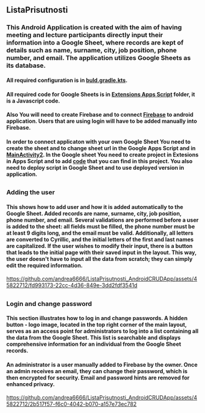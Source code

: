 ## ListaPrisutnosti

### This Android Application is created with the aim of having meeting and lecture participants directly input their information into a Google Sheet, where records are kept of details such as name, surname, city, job position, phone number, and email. The application utilizes Google Sheets as its database.


#### All required configuration is in [buld.gradle.kts](ListaPrisutnosti/app/build.gradle.kts).
#### All required code for Google Sheets is in [Extensions Apps Script](https://github.com/andrea6666/ListaPrisutnosti_AndroidCRUDApp/tree/main/Google%20Sheet%20Apps%20Script) folder, it is a Javascript code.
#### Also You will need to create Firebase and to connect [Firebase](https://firebase.google.com) to android application. Users that are using login will have to be added manually into Firebase. 

#### In order to connect applicaton with your own Google Sheet You need to create the sheet and to change sheet url in the Google Apps Script and in [MainActivity2](https://github.com/andrea6666/ListaPrisutnosti_AndroidCRUDApp/blob/main/ListaPrisutnosti/app/src/main/java/com/example/listaprisutnosti/MainActivity2.java). In the Google sheet You need to create project in Extesions in Apps Script and to add [code](https://github.com/andrea6666/ListaPrisutnosti_AndroidCRUDApp/tree/main/Google%20Sheet%20Apps%20Script) that you can find in this project. You also need to deploy script in Google Sheet and to use deployed version in application.
## 
### Adding the user
#### This shows how to add user and how it is added automatically to the Google Sheet. Added records are name, surname, city, job position, phone number, and email. Several validations are performed before a user is added to the sheet: all fields must be filled, the phone number must be at least 9 digits long, and the email must be valid. Additionally, all letters are converted to Cyrillic, and the initial letters of the first and last names are capitalized. If the user wishes to modify their input, there is a button that leads to the initial page with their saved input in the layout. This way, the user doesn't have to input all the data from scratch; they can simply edit the required information.

https://github.com/andrea6666/ListaPrisutnosti_AndroidCRUDApp/assets/45822712/fd993173-22cc-4d36-849e-3dd2fdf3541d

## 
### Login and change password
#### This section illustrates how to log in and change passwords. A hidden button - logo image, located in the top right corner of the main layout, serves as an access point for administrators to log into a list containing all the data from the Google Sheet. This list is searchable and displays comprehensive information for an individual from the Google Sheet records.
#### An administrator is a user manually added to Firebase by the owner. Once an admin receives an email, they can change their password, which is then encrypted for security. Email and password hints are removed for enhanced privacy.

https://github.com/andrea6666/ListaPrisutnosti_AndroidCRUDApp/assets/45822712/2b517f57-f6c0-4042-b070-a157e73ec782


